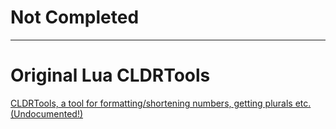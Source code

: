 # Not Completed

---

# Original Lua CLDRTools

[CLDRTools, a tool for formatting/shortening numbers, getting plurals etc. (Undocumented!)](https://devforum.roblox.com/t/cldrtools-a-tool-for-formattingshortening-numbers-getting-plurals-etc-undocumented/539614)